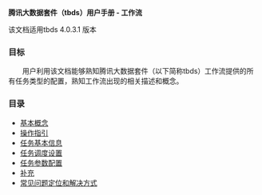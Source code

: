 **腾讯大数据套件（tbds）用户手册 - 工作流** 

该文档适用tbds 4.0.3.1 版本  

### 目标 
&emsp;&emsp;用户利用该文档能够熟知腾讯大数据套件（以下简称tbds）工作流提供的所有任务类型的配置，熟知工作流出现的相关描述和概念。  

### 目录
* [基本概念](/workflow/workflow/basicConcept.md)
* [操作指引](/workflow/workflow/guide.md)
* [任务基本信息](/workflow/workflow/runnerBasicInfo.md)
* [任务调度设置](/workflow/workflow/runnerCycle.md)
* [任务参数配置](/workflow/workflow/runners.md)
* [补充](/workflow/workflow/other.md)
* [常见问题定位和解决方式](/workflow/workflow/qa.md)
